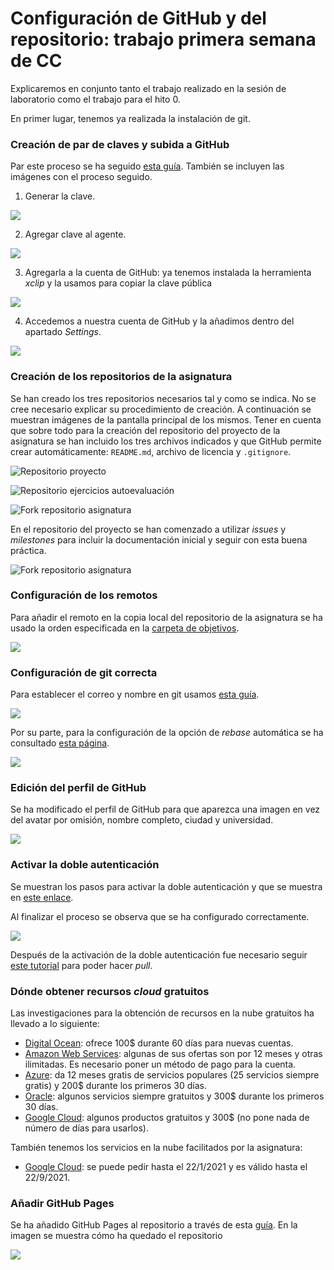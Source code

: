 # Configuración de GitHub y del repositorio: trabajo primera semana de CC

Explicaremos en conjunto tanto el trabajo realizado en la sesión de laboratorio como el trabajo para el hito 0. 

En primer lugar, tenemos ya realizada la instalación de git. 

### Creación de par de claves y subida a GitHub

Par este proceso se ha seguido [esta guía](https://docs.github.com/es/free-pro-team@latest/github/authenticating-to-github/generating-a-new-ssh-key-and-adding-it-to-the-ssh-agent). También se incluyen las imágenes con el proceso seguido.

1. Generar la clave.

![](./imgs/semana1/1.1.1.png)

2. Agregar clave al agente.

![](./imgs/semana1/1.1.2.png)

3. Agregarla a la cuenta de GitHub: ya tenemos instalada la herramienta *xclip* y la usamos para copiar la clave pública

![](./imgs/semana1/1.1.3.png)

4. Accedemos a nuestra cuenta de GitHub y la añadimos dentro del apartado *Settings*.

![](./imgs/semana1/1.1.4.png)


### Creación de los repositorios de la asignatura

Se han creado los tres repositorios necesarios tal y como se indica. No se cree necesario explicar su procedimiento de creación. A continuación se muestran imágenes de la pantalla principal de los mismos. Tener en cuenta que sobre todo para la creación del repositorio del proyecto de la asignatura se han incluido los tres archivos indicados y que GitHub permite crear automáticamente: `README.md`, archivo de licencia y `.gitignore`.

![Repositorio proyecto](./imgs/semana1/1.2.1.png)

![Repositorio ejercicios autoevaluación](./imgs/semana1/1.2.2.png)

![Fork repositorio asignatura](./imgs/semana1/1.2.3.png)

En el repositorio del proyecto se han comenzado a utilizar *issues* y *milestones* para incluir la documentación inicial y seguir con esta buena práctica.

![Fork repositorio asignatura](./imgs/semana1/1.2.4.png)

### Configuración de los remotos

Para añadir el remoto en la copia local del repositorio de la asignatura se ha usado la orden especificada en la [carpeta de objetivos](https://github.com/JJ/CC-20-21/tree/master/objetivos).

![](./imgs/semana1/1.3.1.png)

### Configuración de git correcta

Para establecer el correo y nombre en git usamos [esta guía](https://git-scm.com/book/es/v2/Inicio---Sobre-el-Control-de-Versiones-Configurando-Git-por-primera-vez).

![](./imgs/semana1/1.4.1.png)

Por su parte, para la configuración de la opción de *rebase* automática se ha consultado [esta página](https://coderwall.com/p/tnoiug/rebase-by-default-when-doing-git-pull).

![](./imgs/semana1/1.4.2.png)

### Edición del perfil de GitHub

Se ha modificado el perfil de GitHub para que aparezca una imagen en vez del avatar por omisión, nombre completo, ciudad y universidad.

![](./imgs/semana1/1.5.1.png)

### Activar la doble autenticación

Se muestran los pasos para activar la doble autenticación y que se muestra en [este enlace](https://docs.github.com/es/free-pro-team@latest/github/authenticating-to-github/configuring-two-factor-authentication).

Al finalizar el proceso se observa que se ha configurado correctamente.

![](./imgs/semana1/1.6.1.png)

Después de la activación de la doble autenticación fue necesario seguir [este tutorial](https://medium.com/@ginnyfahs/github-error-authentication-failed-from-command-line-3a545bfd0ca8) para poder hacer *pull*.

### Dónde obtener recursos *cloud* gratuitos 

Las investigaciones para la obtención de recursos en la nube gratuitos ha llevado a lo siguiente:

* [Digital Ocean](https://www.digitalocean.com/community/questions/is-there-free-trial-available): ofrece 100$ durante 60 días para nuevas cuentas.
* [Amazon Web Services](https://aws.amazon.com/es/free/?all-free-tier.sort-by=item.additionalFields.SortRank&all-free-tier.sort-order=asc): algunas de sus ofertas son por 12 meses y otras ilimitadas. Es necesario poner un método de pago para la cuenta.
* [Azure](https://azure.microsoft.com/en-us/free/search/?&ef_id=CjwKCAjwlID8BRAFEiwAnUoK1Wko37VXEuLiNsfo5bkD7w_4-PYjbDpZswxb5-B9s7YA-f649bMeGxoCKGgQAvD_BwE:G:s&OCID=AID2100112_SEM_CjwKCAjwlID8BRAFEiwAnUoK1Wko37VXEuLiNsfo5bkD7w_4-PYjbDpZswxb5-B9s7YA-f649bMeGxoCKGgQAvD_BwE:G:s&dclid=CLCJhJeKp-wCFYXU3godUwwJuA): da 12 meses gratis de servicios populares (25 servicios siempre gratis) y 200$ durante los primeros 30 días.
* [Oracle](https://www.oracle.com/es/cloud/free/): algunos servicios siempre gratuitos y 300$ durante los primeros 30 días.
* [Google Cloud](https://cloud.google.com/free?hl=es-419): algunos productos gratuitos y 300$ (no pone nada de número de días para usarlos).

También tenemos los servicios en la nube facilitados por la asignatura:

* [Google Cloud](https://google.secure.force.com/GCPEDU?cid=%2FqDJ1JuAn9hgHtpMwyh42xRObcPkvS%2F2cW4YrpCUHWxFn6zTLlebDDcCssWOlm%2BH): se puede pedir hasta el 22/1/2021 y es válido hasta el 22/9/2021.

### Añadir GitHub Pages

Se ha añadido GitHub Pages al repositorio a través de esta [guía](https://pages.github.com/). En la imagen se muestra cómo ha quedado el repositorio

![](./imgs/semana1/1.7.1.png)
